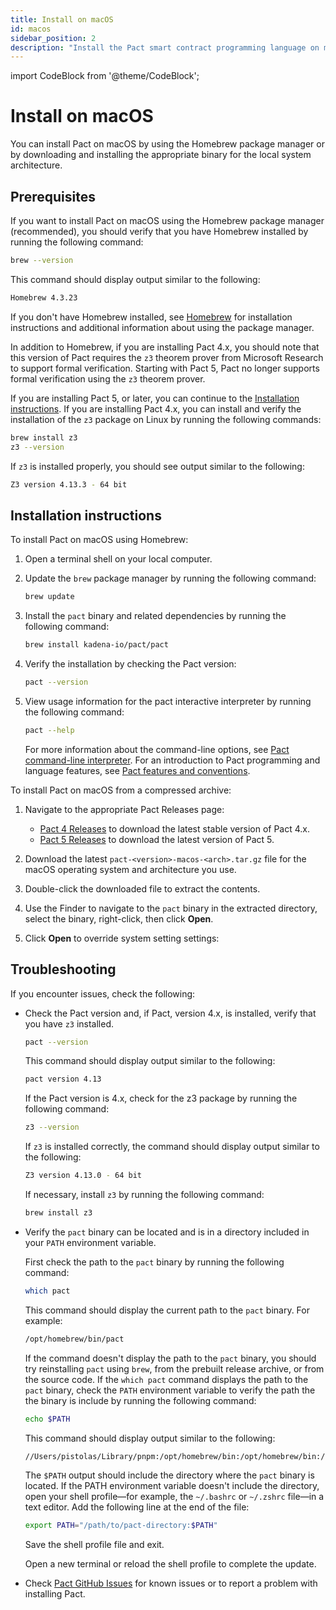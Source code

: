```yaml
---
title: Install on macOS
id: macos
sidebar_position: 2
description: "Install the Pact smart contract programming language on macOS computers."
---
```


import CodeBlock from '@theme/CodeBlock';

# Install on macOS

You can install Pact on macOS by using the Homebrew package manager or by downloading and installing the appropriate binary for the local system architecture. 

## Prerequisites

If you want to install Pact on macOS using the Homebrew package manager (recommended), you should verify that you have Homebrew installed by running the following command:

```bash
brew --version
```

This command should display output similar to the following:

```bash
Homebrew 4.3.23
```

If you don't have Homebrew installed, see [Homebrew](https://brew.sh/) for installation instructions and additional information about using the package manager.

In addition to Homebrew, if you are installing Pact 4.x, you should note that this version of Pact requires the `z3` theorem prover from Microsoft Research to support formal verification.
Starting with Pact 5, Pact no longer supports formal verification using the `z3` theorem prover.

If you are installing Pact 5, or later, you can continue to the [Installation instructions](#installation-instructions).
If you are installing Pact 4.x, you can install and verify the installation of the `z3` package on Linux by running the following commands:

```bash
brew install z3
z3 --version
```

If `z3` is installed properly, you should see output similar to the following:

```bash
Z3 version 4.13.3 - 64 bit
```

## Installation instructions

To install Pact on macOS using Homebrew:

1. Open a terminal shell on your local computer.

2. Update the `brew` package manager by running the following command:

   ```zsh
   brew update
   ```

2. Install the `pact` binary and related dependencies by running the following command:

   ```zsh
   brew install kadena-io/pact/pact
   ```

7. Verify the installation by checking the Pact version:

   ```bash
   pact --version
   ```

8. View usage information for the pact interactive interpreter by running the following command:
   
   ```bash
   pact --help
   ```

   For more information about the command-line options, see [Pact command-line interpreter](/reference/pact-cli).
   For an introduction to Pact programming and language features, see [Pact features and conventions](/smart-contracts/lang-features).

To install Pact on macOS from a compressed archive:

1. Navigate to the appropriate Pact Releases page:
   
   - [Pact 4 Releases](https://github.com/kadena-io/pact/releases) to download the latest stable version of Pact 4.x. 
   - [Pact 5 Releases](https://github.com/kadena-io/pact-5/releases) to download the latest version of Pact 5.

2. Download the latest `pact-<version>-macos-<arch>.tar.gz` file for the macOS operating system and architecture you use.

3. Double-click the downloaded file to extract the contents.

4. Use the Finder to navigate to the `pact` binary in the extracted directory, select the binary, right-click, then click **Open**.

5. Click **Open** to override system setting settings:

## Troubleshooting

If you encounter issues, check the following:

- Check the Pact version and, if Pact, version 4.x, is installed, verify that you have `z3` installed.

  ```bash
  pact --version
  ```
  
  This command should display output similar to the following:

  ```bash
  pact version 4.13
  ```

  If the Pact version is 4.x, check for the z3 package by running the following command:

  ```bash
  z3 --version
  ```

  If `z3` is installed correctly, the command should display output similar to the following:
  
  ```bash
  Z3 version 4.13.0 - 64 bit
  ```

  If necessary, install `z3` by running the following command:

  ```bash
  brew install z3
  ```

- Verify the `pact` binary can be located and is in a directory included in your `PATH` environment variable.
  
  First check the path to the `pact` binary by running the following command:

   ```bash
   which pact
   ```
   
   This command should display the current path to the `pact` binary.
   For example:

   ```bash
   /opt/homebrew/bin/pact
   ```

   If the command doesn't display the path to the `pact` binary, you should try reinstalling `pact` using `brew`, from the prebuilt release archive, or from the source code.
   If the `which pact` command displays the path to the `pact` binary, check the `PATH` environment variable to verify the path the the binary is include by running the following command:

   ```bash
   echo $PATH
   ```

   This command should display output similar to the following:
   
   ```bash
   //Users/pistolas/Library/pnpm:/opt/homebrew/bin:/opt/homebrew/bin:/Library/Frameworks/Python.framework/Versions/3.12/bin:/opt/homebrew/bin:/opt/homebrew/sbin:/usr/local/bin:/System/Cryptexes/App/usr/bin:/usr/bin:/bin:/usr/sbin:/sbin:/var/run/com.apple.security.cryptexd/codex.system/bootstrap/usr/local/bin:/var/run/com.apple.security.cryptexd/codex.system/bootstrap/usr/bin:/var/run/com.apple.security.cryptexd/codex.system/bootstrap/usr/appleinternal/bin
   ```
   
   The `$PATH` output should include the directory where the `pact` binary is located.
   If the PATH environment variable doesn't include the directory, open your shell profile—for example, the `~/.bashrc` or `~/.zshrc` file—in a text editor.
   Add the following line at the end of the file:

   ```bash
   export PATH="/path/to/pact-directory:$PATH"
   ```

   Save the shell profile file and exit.

   Open a new terminal or reload the shell profile to complete the update.

- Check [Pact GitHub Issues](https://github.com/kadena-io/pact/issues) for known issues or to report a problem with installing Pact.

